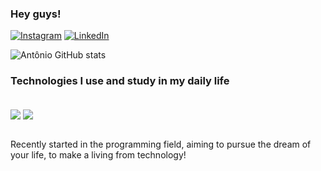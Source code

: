 ### Hey guys!


[![Instagram](https://img.shields.io/badge/Instagram-E4405F?style=for-the-badge&logo=instagram&logoColor=white)](https://www.instagram.com/nettodmlo/)
[![LinkedIn](https://img.shields.io/badge/LinkedIn-0077B5?style=for-the-badge&logo=linkedin&logoColor=white
)](https://www.linkedin.com/in/ant%C3%B4nio-ven%C3%A2ncio-0b5522270/)

![Antônio GitHub stats](https://github-readme-stats.vercel.app/api?username=nettodmlo&show_icons=true&theme=dracula)

### Technologies I use and study in my daily life

<div style= "display: inline_block"><br/>
 <img align= "center" src= "https://img.shields.io/badge/java-%23ED8B00.svg?style=for-the-badge&logo=openjdk&logoColor=white">
  <img align= "center" src= "https://img.shields.io/badge/python-3670A0?style=for-the-badge&logo=python&logoColor=ffdd54">  
</div><br/>

Recently started in the programming field, aiming to pursue the dream of your life, to make a living from technology!

